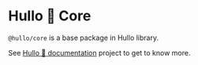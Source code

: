 # Hullo 👋 Core

`@hullo/core` is a base package in Hullo library.

See [Hullo 👋 documentation](https://hullo.dev/) project to get to know more.
